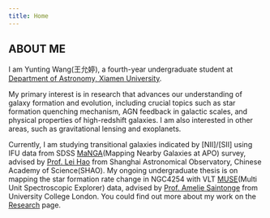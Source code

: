 ```yaml
---
title: Home
---
```


## ABOUT ME

I am Yunting Wang(王允婷), a fourth-year undergraduate student at [Department of Astronomy, Xiamen University](https://astro.xmu.edu.cn/en/HOME.htm).

My primary interest is in research that advances our understanding of galaxy formation and evolution, including crucial topics such as star formation quenching mechanism, AGN feedback in galactic scales, and physical properties of high-redshift galaxies. I am also interested in other areas, such as gravitational lensing and exoplanets.

Currently, I am studying transitional galaxies indicated by [NII]/[SII] using IFU data from SDSS [MaNGA](https://www.sdss.org/dr14/manga/)(Mapping Nearby Galaxies at APO) survey, advised by [Prof. Lei Hao](http://sourcedb.shao.cas.cn/yw/pl/fs/201012/t20101218_3046501.html) from Shanghai Astronomical Observatory, Chinese Academy of Science(SHAO). My ongoing undergraduate thesis is on mapping the star formation rate change in NGC4254 with VLT [MUSE](https://www.eso.org/sci/facilities/develop/instruments/muse.html)(Multi Unit Spectroscopic Explorer) data, advised by [Prof. Amelie Saintonge](http://www.star.ucl.ac.uk/~amelie/) from University College London. You could find out more about my work on the [Research](https://yunting-wang.github.io/research) page.